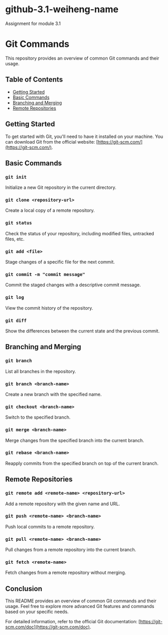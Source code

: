 # github-3.1-weiheng-name
Assignment for module 3.1

# Git Commands

This repository provides an overview of common Git commands and their usage.

## Table of Contents

- [Getting Started](#getting-started)
- [Basic Commands](#basic-commands)
- [Branching and Merging](#branching-and-merging)
- [Remote Repositories](#remote-repositories)

## Getting Started

To get started with Git, you'll need to have it installed on your machine. You can download Git from the official website: [https://git-scm.com/](https://git-scm.com/).

## Basic Commands

### `git init`

Initialize a new Git repository in the current directory.

### `git clone <repository-url>`

Create a local copy of a remote repository.

### `git status`

Check the status of your repository, including modified files, untracked files, etc.

### `git add <file>`

Stage changes of a specific file for the next commit.

### `git commit -m "commit message"`

Commit the staged changes with a descriptive commit message.

### `git log`

View the commit history of the repository.

### `git diff`

Show the differences between the current state and the previous commit.

## Branching and Merging

### `git branch`

List all branches in the repository.

### `git branch <branch-name>`

Create a new branch with the specified name.

### `git checkout <branch-name>`

Switch to the specified branch.

### `git merge <branch-name>`

Merge changes from the specified branch into the current branch.

### `git rebase <branch-name>`

Reapply commits from the specified branch on top of the current branch.

## Remote Repositories

### `git remote add <remote-name> <repository-url>`

Add a remote repository with the given name and URL.

### `git push <remote-name> <branch-name>`

Push local commits to a remote repository.

### `git pull <remote-name> <branch-name>`

Pull changes from a remote repository into the current branch.

### `git fetch <remote-name>`

Fetch changes from a remote repository without merging.

## Conclusion

This README provides an overview of common Git commands and their usage. Feel free to explore more advanced Git features and commands based on your specific needs.

For detailed information, refer to the official Git documentation: [https://git-scm.com/doc](https://git-scm.com/doc).

